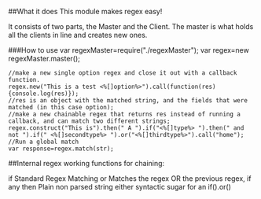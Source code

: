 ##What it does
This module makes regex easy!

It consists of two parts, the Master and the Client.  The master is what holds all the clients in line and creates new ones.



###How to use
var regexMaster=require("./regexMaster");
var regex=new regexMaster.master();

	//make a new single option regex and close it out with a callback function.
	regex.new("This is a test <%[]option%>").call(function(res){console.log(res)});
	//res is an object with the matched string, and the fields that were matched (in this case option);
	//make a new chainable regex that returns res instead of running a callback, and can match two different strings;
	regex.construct("This is").then(" A ").if("<%[]type%> ").then(" and not ").if(" <%[]secondtype%> ").or("<%[]thirdtype%>").call("home");
	//Run a global match
	var response=regex.match(str);

##Internal regex working functions for chaining:

if
	Standard Regex Matching
or
	Matches the regex OR the previous regex, if any
then
	Plain non parsed string
either
	syntactic sugar for an if().or()
